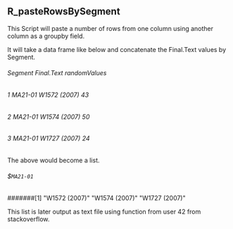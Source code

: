 ## R_pasteRowsBySegment

This Script will paste a number of rows from one column using another column as a groupby field.  

It will take a data frame like below and concatenate the Final.Text values by Segment.

######   Segment    Final.Text        randomValues
###### 1 MA21-01   W1572 (2007)           43
###### 2 MA21-01   W1574 (2007)           50
###### 3 MA21-01    W1727 (2007)           24

The above would become a list.
###### $`MA21-01`
#######[1] "W1572 (2007)" "W1574 (2007)" "W1727 (2007)"

This list is later output as text file using function from user 42 from stackoverflow.
